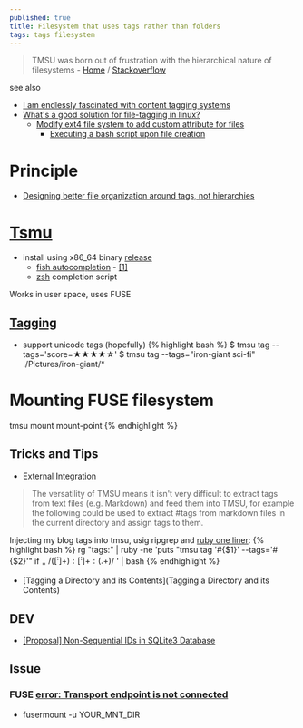 ```yaml
---
published: true
title: Filesystem that uses tags rather than folders
tags: tags filesystem
---
```

> TMSU was born out of frustration with the hierarchical nature of filesystems - [Home](https://tmsu.org/) / [Stackoverflow](https://stackoverflow.com/questions/3263036/file-system-that-uses-tags-rather-than-folders)

see also
- [I am endlessly fascinated with content tagging systems](https://news.ycombinator.com/item?id=33248391)
- [What's a good solution for file-tagging in linux?](https://superuser.com/questions/81563/whats-a-good-solution-for-file-tagging-in-linux)
	- [Modify ext4 file system to add custom attribute for files](https://stackoverflow.com/questions/44440575/modify-ext4-file-system-to-add-custom-attribute-for-files)
		- [Executing a bash script upon file creation](https://stackoverflow.com/questions/14692353/executing-a-bash-script-upon-file-creation)

# Principle
- [Designing better file organization around tags, not hierarchies](https://www.nayuki.io/page/designing-better-file-organization-around-tags-not-hierarchies#contents)

# [Tsmu](https://github.com/oniony/TMSU)
- install using x86_64 binary [release](https://github.com/oniony/TMSU/releases)
	- [fish autocompletion](https://github.com/0ion9/fish_tmsu) - [\[1\]](https://github.com/oniony/TMSU/issues/169)
	- [zsh](https://github.com/oniony/TMSU/blob/master/misc/zsh/_tmsu) completion script

Works in user space, uses FUSE

## [Tagging](https://github.com/oniony/TMSU/wiki/Tag-and-Value-Names)
- support unicode tags (hopefully)
{% highlight bash %}
$ tmsu tag <file> --tags='score=★★★★☆'
$ tmsu tag --tags="iron-giant sci-fi" ./Pictures/iron-giant/*
  
# Mounting FUSE filesystem
tmsu mount mount-point
{% endhighlight %} 
  
## Tricks and Tips
- [External Integration](https://github.com/oniony/TMSU/wiki/Tricks-and-Tips#external-integration)
> The versatility of TMSU means it isn't very difficult to extract tags from text files (e.g. Markdown) and feed them into TMSU, for example the following could be used to extract #tags from markdown files in the current directory and assign tags to them.

Injecting my blog tags into tmsu, usig ripgrep and [ruby one liner](2020-07-26-ruby-one-liner):
{% highlight bash %}
rg "tags:" | ruby -ne 'puts "tmsu tag \'#{$1}\' --tags=\'#{$2}\'" if $_ =~ /([^:]+):[^:]+:(.+)$/ ' | bash
{% endhighlight %}

- [Tagging a Directory and its Contents](Tagging a Directory and its Contents)

## DEV
- [\[Proposal\] Non-Sequential IDs in SQLite3 Database](https://github.com/oniony/TMSU/pull/91)
  
## Issue
### FUSE [error: Transport endpoint is not connected](https://stackoverflow.com/a/19920009/51386)
- fusermount -u YOUR_MNT_DIR
